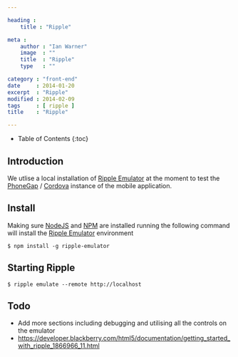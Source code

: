 ```yaml
---

heading :
    title : "Ripple"

meta :
    author : "Ian Warner"
    image  : ""
    title  : "Ripple"
    type   : ""

category : "front-end"
date     : 2014-01-20
excerpt  : "Ripple"
modified : 2014-02-09
tags     : [ ripple ]
title    : "Ripple"

---
```


* Table of Contents
{:toc}

## Introduction

We utlise a local installation of [Ripple Emulator][] at the moment to test the [PhoneGap][] / [Cordova][]
instance of the mobile application.

## Install

Making sure [NodeJS][] and [NPM][] are installed running the following command will install
the [Ripple Emulator][] environment

    $ npm install -g ripple-emulator

## Starting Ripple

    $ ripple emulate --remote http://localhost

## Todo

* Add more sections including debugging and utilising all the controls on the emulator
* https://developer.blackberry.com/html5/documentation/getting_started_with_ripple_1866966_11.html

[PhoneGap]:http://phonegap.com/
[Cordova]:http://cordova.apache.org/
[Ripple Emulator]:https://npmjs.org/package/ripple-emulator
[NPM]:https://npmjs.org/
[NodeJS]:http://nodejs.org/